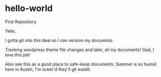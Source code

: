 # hello-world
First Repository

Yello,

I gotta git into this deal so I can version my documints.

Tracking wordpress theme file changes and later, all my documents!
Gad, I love this job!

Also see this as a good place to safe-keep documents. 
Summer is so humid here in Austin, I'm sceer'd they'll git waiatt. 

